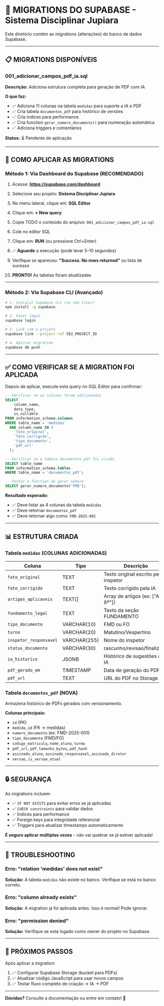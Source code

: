 # 📁 MIGRATIONS DO SUPABASE - Sistema Disciplinar Jupiara

Este diretório contém as migrations (alterações) do banco de dados Supabase.

---

## 📋 MIGRATIONS DISPONÍVEIS

### 001_adicionar_campos_pdf_ia.sql

**Descrição:** Adiciona estrutura completa para geração de PDF com IA

**O que faz:**
- ✅ Adiciona 11 colunas na tabela `medidas` para suporte a IA e PDF
- ✅ Cria tabela `documentos_pdf` para histórico de versões
- ✅ Cria índices para performance
- ✅ Cria function `gerar_numero_documento()` para numeração automática
- ✅ Adiciona triggers e comentários

**Status:** ⏳ Pendente de aplicação

---

## 🚀 COMO APLICAR AS MIGRATIONS

### Método 1: Via Dashboard do Supabase (RECOMENDADO)

1. Acesse: **https://supabase.com/dashboard**

2. Selecione seu projeto: **Sistema Disciplinar Jupiara**

3. No menu lateral, clique em: **SQL Editor**

4. Clique em: **+ New query**

5. Copie TODO o conteúdo do arquivo: `001_adicionar_campos_pdf_ia.sql`

6. Cole no editor SQL

7. Clique em: **RUN** (ou pressione Ctrl+Enter)

8. ✅ **Aguarde** a execução (pode levar 5-10 segundos)

9. Verifique se apareceu: **"Success. No rows returned"** ou lista de sucesso

10. **PRONTO!** As tabelas foram atualizadas

---

### Método 2: Via Supabase CLI (Avançado)

```bash
# 1. Instalar Supabase CLI (se não tiver)
npm install -g supabase

# 2. Fazer login
supabase login

# 3. Link com o projeto
supabase link --project-ref SEU_PROJECT_ID

# 4. Aplicar migration
supabase db push
```

---

## ✅ COMO VERIFICAR SE A MIGRATION FOI APLICADA

Depois de aplicar, execute esta query no SQL Editor para confirmar:

```sql
-- Verificar se as colunas foram adicionadas
SELECT
    column_name,
    data_type,
    is_nullable
FROM information_schema.columns
WHERE table_name = 'medidas'
  AND column_name IN (
    'fato_original',
    'fato_corrigido',
    'tipo_documento',
    'pdf_url'
  );

-- Verificar se a tabela documentos_pdf foi criada
SELECT table_name
FROM information_schema.tables
WHERE table_name = 'documentos_pdf';

-- Testar a function de gerar número
SELECT gerar_numero_documento('FMD');
```

**Resultado esperado:**
- ✅ Deve listar as 4 colunas da tabela `medidas`
- ✅ Deve retornar `documentos_pdf`
- ✅ Deve retornar algo como: `FMD-2025-001`

---

## 📊 ESTRUTURA CRIADA

### Tabela `medidas` (COLUNAS ADICIONADAS)

| Coluna | Tipo | Descrição |
|--------|------|-----------|
| `fato_original` | TEXT | Texto original escrito pelo inspetor |
| `fato_corrigido` | TEXT | Texto corrigido pela IA |
| `artigos_aplicaveis` | TEXT[] | Array de artigos (ex: ["Art. 6º"]) |
| `fundamento_legal` | TEXT | Texto da seção FUNDAMENTO |
| `tipo_documento` | VARCHAR(10) | FMD ou FO |
| `turno` | VARCHAR(20) | Matutino/Vespertino |
| `inspetor_responsavel` | VARCHAR(255) | Nome do inspetor |
| `status_documento` | VARCHAR(30) | rascunho/revisao/finalizado |
| `ia_historico` | JSONB | Histórico de sugestões da IA |
| `pdf_gerado_em` | TIMESTAMP | Data de geração do PDF |
| `pdf_url` | TEXT | URL do PDF no Storage |

### Tabela `documentos_pdf` (NOVA)

Armazena histórico de PDFs gerados com versionamento.

**Colunas principais:**
- `id` (PK)
- `medida_id` (FK → medidas)
- `numero_documento` (ex: FMD-2025-001)
- `tipo_documento` (FMD/FO)
- `codigo_matricula`, `nome_aluno`, `turma`
- `pdf_url`, `pdf_tamanho_bytes`, `pdf_hash`
- `assinado_aluno`, `assinado_responsavel`, `assinado_diretor`
- `versao`, `is_versao_atual`

---

## 🔒 SEGURANÇA

As migrations incluem:
- ✅ `IF NOT EXISTS` para evitar erros se já aplicadas
- ✅ `CHECK constraints` para validar dados
- ✅ Índices para performance
- ✅ Foreign keys para integridade referencial
- ✅ Triggers para atualizar timestamps automaticamente

**É seguro aplicar múltiplas vezes** - não vai quebrar se já estiver aplicada!

---

## 🐛 TROUBLESHOOTING

### Erro: "relation 'medidas' does not exist"

**Solução:** A tabela `medidas` não existe no banco. Verifique se está no banco correto.

### Erro: "column already exists"

**Solução:** A migration já foi aplicada antes. Isso é normal! Pode ignorar.

### Erro: "permission denied"

**Solução:** Verifique se está logado como owner do projeto no Supabase.

---

## 📝 PRÓXIMOS PASSOS

Após aplicar a migration:

1. ✅ Configurar Supabase Storage (bucket para PDFs)
2. ✅ Atualizar código JavaScript para usar novos campos
3. ✅ Testar fluxo completo de criação → IA → PDF

---

**Dúvidas?** Consulte a documentação ou entre em contato! 🚀
